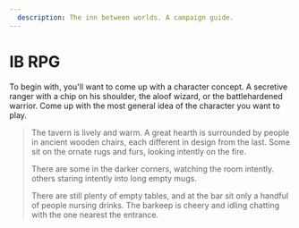 ```yaml
---
  description: The inn between worlds. A campaign guide.
---
```


# IB RPG

To begin with, you'll want to come up with a character concept. A secretive ranger with a chip on his shoulder, the aloof wizard, or the battlehardened warrior. Come up with the most general idea of the character you want to play.

> The tavern is lively and warm. A great hearth is surrounded by people in ancient wooden chairs, each different in design from the last. Some sit on the ornate rugs and furs, looking intently on the fire.
>
> There are some in the darker corners, watching the room intently. others staring intently into long empty mugs.
> 
> There are still plenty of empty tables, and at the bar sit only a handful of people nursing drinks. The barkeep is cheery and idling chatting with the one nearest the entrance.
